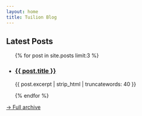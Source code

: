 ```yaml
---
layout: home
title: Tuilion Blog
---
```


## Latest Posts

<ul>
  {% for post in site.posts limit:3 %}
    <li>
      <h3><a href="{{ post.url }}">{{ post.title }}</a></h3>
      <p>{{ post.excerpt | strip_html | truncatewords: 40 }}</p>
    </li>
  {% endfor %}
</ul>

<p><a href="/archive.html">→ Full archive</a></p>
